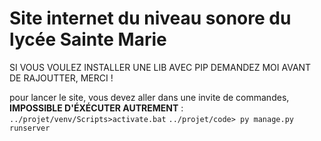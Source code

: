 # Site internet du niveau sonore du lycée Sainte Marie

SI VOUS VOULEZ INSTALLER UNE LIB AVEC PIP DEMANDEZ MOI AVANT DE RAJOUTTER, MERCI !

pour lancer le site, vous devez aller dans une invite de commandes, **IMPOSSIBLE D'ÉXÉCUTER AUTREMENT** : 
`../projet/venv/Scripts>activate.bat`
`../projet/code> py manage.py runserver`

